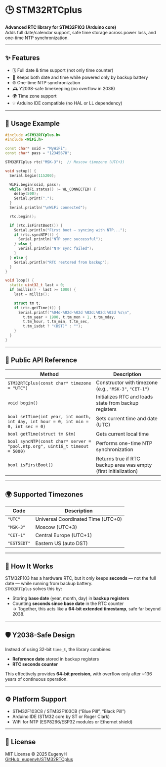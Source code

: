 # 🕒 STM32RTCplus

**Advanced RTC library for STM32F103 (Arduino core)**  
Adds full date/calendar support, safe time storage across power loss, and one-time NTP synchronization.

---

## ✨ Features

- 🗓 Full date & time support (not only time counter)
- 🔋 Keeps both date and time while powered only by backup battery
- 🌐 One-time NTP synchronization
- 🕰 Y2038-safe timekeeping (no overflow in 2038)
- 🌍 Time zone support
- 💡 Arduino IDE compatible (no HAL or LL dependency)

---

## 🚀 Usage Example

```cpp
#include <STM32RTCplus.h>
#include <WiFi.h>

const char* ssid = "MyWiFi";
const char* pass = "12345678";

STM32RTCplus rtc("MSK-3");  // Moscow timezone (UTC+3)

void setup() {
  Serial.begin(115200);

  WiFi.begin(ssid, pass);
  while (WiFi.status() != WL_CONNECTED) {
    delay(500);
    Serial.print(".");
  }
  Serial.println("\nWiFi connected");

  rtc.begin();

  if (rtc.isFirstBoot()) {
    Serial.println("First boot — syncing with NTP...");
    if (rtc.syncNTP()) {
      Serial.println("NTP sync successful");
    } else {
      Serial.println("NTP sync failed");
    }
  } else {
    Serial.println("RTC restored from backup");
  }
}

void loop() {
  static uint32_t last = 0;
  if (millis() - last >= 1000) {
    last = millis();

    struct tm t;
    if (rtc.getTime(t)) {
      Serial.printf("%04d-%02d-%02d %02d:%02d:%02d %s\n",
        t.tm_year + 1900, t.tm_mon + 1, t.tm_mday,
        t.tm_hour, t.tm_min, t.tm_sec,
        t.tm_isdst ? "(DST)" : "");
    }
  }
}
```

---

## 🧩 Public API Reference

| Method | Description |
|--------|--------------|
| `STM32RTCplus(const char* timezone = "UTC")` | Constructor with timezone (e.g., `"MSK-3"`, `"CET-1"`) |
| `void begin()` | Initializes RTC and loads state from backup registers |
| `bool setTime(int year, int month, int day, int hour = 0, int min = 0, int sec = 0)` | Sets current time and date (UTC) |
| `bool getTime(struct tm &tm)` | Gets current local time |
| `bool syncNTP(const char* server = "pool.ntp.org", uint16_t timeout = 5000)` | Performs one-time NTP synchronization |
| `bool isFirstBoot()` | Returns true if RTC backup area was empty (first initialization) |

---

## 🌍 Supported Timezones

| Code | Description |
|------|--------------|
| `"UTC"` | Universal Coordinated Time (UTC+0) |
| `"MSK-3"` | Moscow (UTC+3) |
| `"CET-1"` | Central Europe (UTC+1) |
| `"EST5EDT"` | Eastern US (auto DST) |

---

## 🧠 How It Works

STM32F103 has a hardware RTC, but it only keeps **seconds** — not the full date — while running from backup battery.  
`STM32RTCplus` solves this by:

- Storing **base date** (year, month, day) in **backup registers**
- Counting **seconds since base date** in the RTC counter  
→ Together, this acts like a **64-bit extended timestamp**, safe far beyond 2038.

---

## 🛡 Y2038-Safe Design

Instead of using 32-bit `time_t`, the library combines:
- **Reference date** stored in backup registers  
- **RTC seconds counter**  

This effectively provides **64-bit precision**, with overflow only after ~136 years of continuous operation.

---

## ⚙️ Platform Support

- STM32F103C8 / STM32F103CB (“Blue Pill”, “Black Pill”)  
- Arduino IDE (STM32 core by ST or Roger Clark)  
- WiFi for NTP (ESP8266/ESP32 modules or Ethernet shield)

---

## 🧾 License

MIT License © 2025 EugenyH  
[GitHub: eugenyh/STM32RTCplus](https://github.com/eugenyh/STM32RTCplus)
